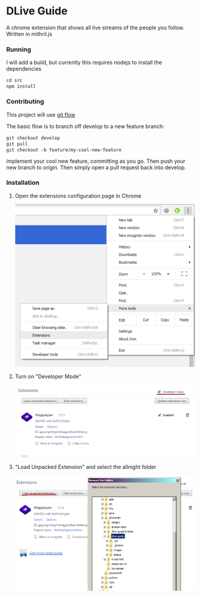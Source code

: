 
# DLive Guide

A chrome extension that shows all live streams of the people you follow. Written in mithril.js

### Running

I will add a build, but currently this requires nodejs to install the dependencies

    cd src
    npm install

### Contributing

This project will use [git flow](https://www.atlassian.com/git/tutorials/comparing-workflows/gitflow-workflow)

The basic flow is to branch off develop to a new feature branch:

    git checkout develop
    git pull
    git checkout -b feature/my-cool-new-feature

implement your cool new feature, committing as you go. Then push your new branch to origin. Then simply open a pull request back into develop. 

### Installation

 1. Open the extensions configuration page in Chrome

     ![Extensions](images/readme/extensions.png)

 2. Turn on "Developer Mode"

     ![Developer Mode](images/readme/developer_mode.png)

 3. "Load Unpacked Extension" and select the allnight folder

     ![Load Unpacked](images/readme/load_unpacked.png)
     

